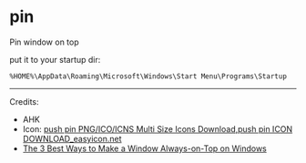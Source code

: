 # pin
Pin window on top

put it to your startup dir:

```
%HOME%\AppData\Roaming\Microsoft\Windows\Start Menu\Programs\Startup
```

---

Credits:

-   AHK
-   Icon: [push pin PNG/ICO/ICNS Multi Size Icons Download,push pin ICON DOWNLOAD_easyicon.net](http://www.easyicon.net/language.en/1204745-push_pin_icon.html)
-   [The 3 Best Ways to Make a Window Always-on-Top on Windows](http://www.howtogeek.com/196958/the-3-best-ways-to-make-a-window-always-on-top-on-windows/)
